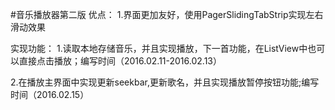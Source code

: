   
#音乐播放器第二版
优点：
1.界面更加友好，使用PagerSlidingTabStrip实现左右滑动效果

实现功能：
1.读取本地存储音乐，并且实现播放，下一首功能，在ListView中也可以直接点击播放；编写时间（2016.02.11-2016.02.13）

2.在播放主界面中实现更新seekbar,更新歌名，并且实现播放暂停按钮功能;编写时间（2016.02.15）
